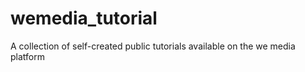 # wemedia_tutorial
A collection of self-created public tutorials available on the we media platform 
